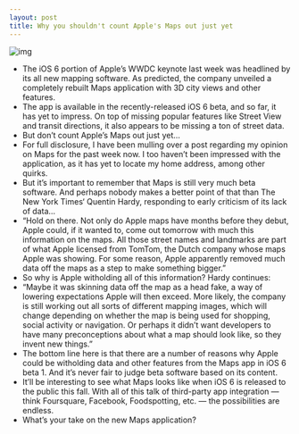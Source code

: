 ```yaml
---
layout: post
title: Why you shouldn't count Apple's Maps out just yet
---
```

![img](http://media.idownloadblog.com/wp-content/uploads/2012/06/iOS-6-Maps-turn-by-turn-teaser.jpg)
* The iOS 6 portion of Apple’s WWDC keynote last week was headlined by its all new mapping software. As predicted, the company unveiled a completely rebuilt Maps application with 3D city views and other features.
* The app is available in the recently-released iOS 6 beta, and so far, it has yet to impress. On top of missing popular features like Street View and transit directions, it also appears to be missing a ton of street data.
* But don’t count Apple’s Maps out just yet…
* For full disclosure, I have been mulling over a post regarding my opinion on Maps for the past week now. I too haven’t been impressed with the application, as it has yet to locate my home address, among other quirks.
* But it’s important to remember that Maps is still very much beta software. And perhaps nobody makes a better point of that than The New York Times‘ Quentin Hardy, responding to early criticism of its lack of data…
* “Hold on there. Not only do Apple maps have months before they debut, Apple could, if it wanted to, come out tomorrow with much this information on the maps. All those street names and landmarks are part of what Apple licensed from TomTom, the Dutch company whose maps Apple was showing. For some reason, Apple apparently removed much data off the maps as a step to make something bigger.”
* So why is Apple witholding all of this information? Hardy continues:
* “Maybe it was skinning data off the map as a head fake, a way of lowering expectations Apple will then exceed. More likely, the company is still working out all sorts of different mapping images, which will change depending on whether the map is being used for shopping, social activity or navigation. Or perhaps it didn’t want developers to have many preconceptions about what a map should look like, so they invent new things.”
* The bottom line here is that there are a number of reasons why Apple could be witholding data and other features from the Maps app in iOS 6 beta 1. And it’s never fair to judge beta software based on its content.
* It’ll be interesting to see what Maps looks like when iOS 6 is released to the public this fall. With all of this talk of third-party app integration — think Foursquare, Facebook, Foodspotting, etc. — the possibilities are endless.
* What’s your take on the new Maps application?


